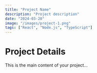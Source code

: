 ```yaml
---
title: "Project Name"
description: "Project description"
date: "2024-03-20"
image: "/images/project-1.png"
tags: ["React", "Node.js", "TypeScript"]
---
```


# Project Details

This is the main content of your project...